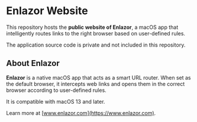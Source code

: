 # Enlazor Website

This repository hosts the **public website of Enlazor**, a macOS app that intelligently routes links to the right browser based on user-defined rules.

The application source code is private and not included in this repository.

## About Enlazor

**Enlazor** is a native macOS app that acts as a smart URL router.
When set as the default browser, it intercepts web links and opens them in the correct browser according to user-defined rules.

It is compatible with macOS 13 and later.

Learn more at [www.enlazor.com](https://www.enlazor.com).
